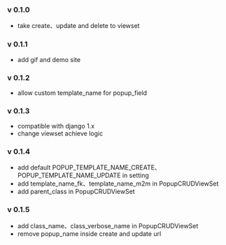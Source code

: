 ### v 0.1.0
- take create、update and delete to viewset

### v 0.1.1
- add gif and demo site

### v 0.1.2
- allow custom template_name for popup_field

### v 0.1.3
- compatible with django 1.x
- change viewset achieve logic

### v 0.1.4
- add default POPUP_TEMPLATE_NAME_CREATE、POPUP_TEMPLATE_NAME_UPDATE in setting
- add template_name_fk、template_name_m2m in PopupCRUDViewSet
- add parent_class in PopupCRUDViewSet

### v 0.1.5
- add class_name、class_verbose_name in PopupCRUDViewSet
- remove popup_name inside create and update url